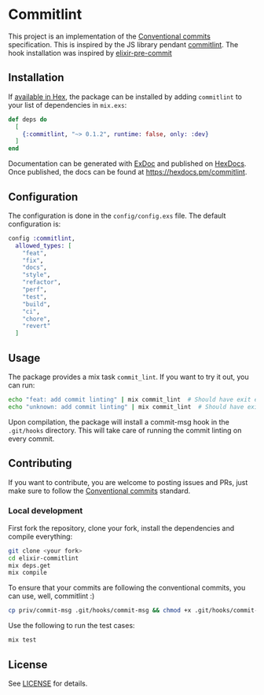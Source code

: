 # Commitlint

This project is an implementation of the [Conventional commits](https://www.conventionalcommits.org/en/v1.0.0/) 
specification.
This is inspired by the JS library pendant [commitlint](https://www.npmjs.com/package/commitlint).
The hook installation was inspired by [elixir-pre-commit](https://github.com/dwyl/elixir-pre-commit)

## Installation

If [available in Hex](https://hex.pm/docs/publish), the package can be installed
by adding `commitlint` to your list of dependencies in `mix.exs`:

```elixir
def deps do
  [
    {:commitlint, "~> 0.1.2", runtime: false, only: :dev}
  ]
end
```

Documentation can be generated with [ExDoc](https://github.com/elixir-lang/ex_doc)
and published on [HexDocs](https://hexdocs.pm). Once published, the docs can
be found at <https://hexdocs.pm/commitlint>.

## Configuration

The configuration is done in the `config/config.exs` file. The default configuration is:

```elixir
config :commitlint,
  allowed_types: [
    "feat",
    "fix",
    "docs",
    "style",
    "refactor",
    "perf",
    "test",
    "build",
    "ci",
    "chore",
    "revert"
  ]
```

## Usage

The package provides a mix task `commit_lint`. If you want to try it out, you can run:

```bash
echo "feat: add commit linting" | mix commit_lint  # Should have exit error 0
echo "unknown: add commit linting" | mix commit_lint  # Should have exit error 1
```

Upon compilation, the package will install a commit-msg hook in the `.git/hooks` directory. This will take care of
running the commit linting on every commit.

## Contributing

If you want to contribute, you are welcome to posting issues and PRs, 
just make sure to follow the [Conventional commits](https://www.conventionalcommits.org/en/v1.0.0/) standard.

### Local development

First fork the repository, clone your fork, install the dependencies and compile everything:

```bash
git clone <your fork>
cd elixir-commitlint
mix deps.get
mix compile
```

To ensure that your commits are following the conventional commits, you can use, well, commitlint :)

```bash
cp priv/commit-msg .git/hooks/commit-msg && chmod +x .git/hooks/commit-msg
```

Use the following to run the test cases:

```bash
mix test
```

## License

See [LICENSE](LICENSE) for details.
